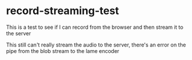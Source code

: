 record-streaming-test
=====================

This is a test to see if I can record from the browser and then stream it to the server

This still can't really stream the audio to the server, there's an error on the pipe from the blob stream to the lame encoder
